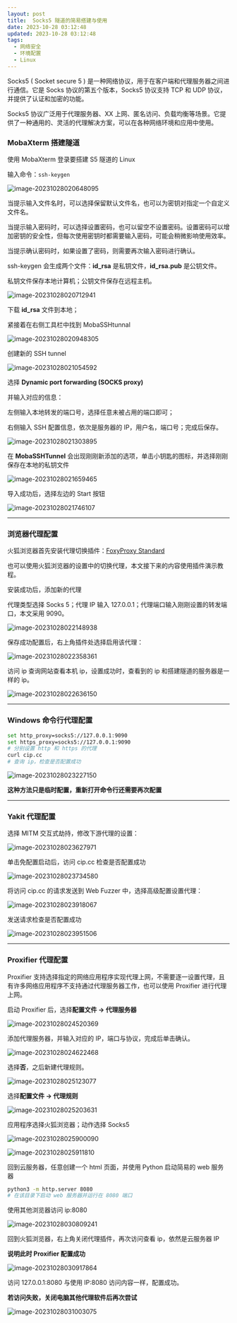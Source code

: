 ```yaml
---
layout: post
title:  Socks5 隧道的简易搭建与使用
date: 2023-10-28 03:12:48
updated: 2023-10-28 03:12:48
tags:
  - 网络安全
  - 环境配置
  - Linux
---
```


Socks5 ( Socket secure 5 ) 是一种网络协议，用于在客户端和代理服务器之间进行通信。它是 Socks 协议的第五个版本，Socks5 协议支持 TCP 和 UDP 协议，并提供了认证和加密的功能。

Socks5 协议广泛用于代理服务器、XX 上网、匿名访问、负载均衡等场景。它提供了一种通用的、灵活的代理解决方案，可以在各种网络环境和应用中使用。

<!-- more -->

### MobaXterm 搭建隧道

使用 MobaXterm 登录要搭建 S5 隧道的 Linux

输入命令：`ssh-keygen`

![image-20231028020648095](http://pic.mewhz.com/blog/image-20231028020648095.png)

当提示输入文件名时，可以选择保留默认文件名，也可以为密钥对指定一个自定义文件名。

当提示输入密码时，可以选择设置密码，也可以留空不设置密码。设置密码可以增加密钥的安全性，但每次使用密钥时都需要输入密码，可能会稍微影响使用效率。

当提示确认密码时，如果设置了密码，则需要再次输入密码进行确认。

ssh-keygen 会生成两个文件：**id_rsa** 是私钥文件，**id_rsa.pub** 是公钥文件。

私钥文件保存本地计算机；公钥文件保存在远程主机。

![image-20231028020712941](http://pic.mewhz.com/blog/image-20231028020712941.png)

下载 **id_rsa** 文件到本地；

紧接着在右侧工具栏中找到 MobaSSHtunnal

![image-20231028020948305](http://pic.mewhz.com/blog/image-20231028020948305.png)

创建新的 SSH tunnel

![image-20231028021054592](http://pic.mewhz.com/blog/image-20231028021054592.png)

选择 **Dynamic port forwarding (SOCKS proxy)**

并输入对应的信息：

左侧输入本地转发的端口号，选择任意未被占用的端口即可；

右侧输入 SSH 配置信息，依次是服务器的 IP，用户名，端口号；完成后保存。

![image-20231028021303895](http://pic.mewhz.com/blog/image-20231028021303895.png)

在 **MobaSSHTunnel** 会出现刚刚新添加的选项，单击小钥匙的图标，并选择刚刚保存在本地的私钥文件

![image-20231028021659465](http://pic.mewhz.com/blog/image-20231028021659465.png)

导入成功后，选择左边的 Start 按钮

![image-20231028021746107](http://pic.mewhz.com/blog/image-20231028021746107.png)

---

### 浏览器代理配置

火狐浏览器首先安装代理切换插件：[FoxyProxy Standard](https://github.com/foxyproxy/firefox-extension)

也可以使用火狐浏览器的设置中的切换代理，本文接下来的内容使用插件演示教程。

安装成功后，添加新的代理

代理类型选择 Socks 5；代理 IP 输入 127.0.0.1；代理端口输入刚刚设置的转发端口，本文采用 9090。

![image-20231028022148938](http://pic.mewhz.com/blog/image-20231028022148938.png)

保存成功配置后，右上角插件处选择启用该代理：

![image-20231028022358361](http://pic.mewhz.com/blog/image-20231028022358361.png)

访问 ip 查询网站查看本机 ip，设置成功时，查看到的 ip 和搭建隧道的服务器是一样的 ip。

![image-20231028022636150](http://pic.mewhz.com/blog/image-20231028022636150.png)

---

### Windows 命令行代理配置

```bash
set http_proxy=socks5://127.0.0.1:9090
set https_proxy=socks5://127.0.0.1:9090
# 分别设置 http 和 https 的代理
curl cip.cc
# 查询 ip，检查是否配置成功
```

![image-20231028023227150](http://pic.mewhz.com/blog/image-20231028023227150.png)

**这种方法只是临时配置，重新打开命令行还需要再次配置**

---

### Yakit 代理配置

选择 MITM 交互式劫持，修改下游代理的设置：

![image-20231028023627971](http://pic.mewhz.com/blog/image-20231028023627971.png)

单击免配置启动后，访问 cip.cc 检查是否配置成功

![image-20231028023734580](http://pic.mewhz.com/blog/image-20231028023734580.png)

将访问 cip.cc 的请求发送到 Web Fuzzer 中，选择高级配置设置代理：

![image-20231028023918067](http://pic.mewhz.com/blog/image-20231028023918067.png)

发送请求检查是否配置成功

![image-20231028023951506](http://pic.mewhz.com/blog/image-20231028023951506.png)

---

### Proxifier 代理配置

Proxifier 支持选择指定的网络应用程序实现代理上网，不需要逐一设置代理，且有许多网络应用程序不支持通过代理服务器工作，也可以使用 Proxifier 进行代理上网。

启动 Proxifier 后，选择**配置文件 -> 代理服务器**

![image-20231028024520369](http://pic.mewhz.com/blog/image-20231028024520369.png)

添加代理服务器，并输入对应的 IP，端口与协议，完成后单击确认。

![image-20231028024622468](http://pic.mewhz.com/blog/image-20231028024622468.png)

选择**否**，之后新建代理规则。

![image-20231028025123077](http://pic.mewhz.com/blog/image-20231028025123077.png)

选择**配置文件 -> 代理规则**

![image-20231028025203631](http://pic.mewhz.com/blog/image-20231028025203631.png)

应用程序选择火狐浏览器；动作选择 Socks5

![image-20231028025900090](http://pic.mewhz.com/blog/image-20231028025900090.png)

![image-20231028025911810](http://pic.mewhz.com/blog/image-20231028025911810.png)

回到云服务器，任意创建一个 html 页面，并使用 Python 启动简易的 web 服务器

```bash
python3 -m http.server 8080
# 在该目录下启动 web 服务器并运行在 8080 端口
```

使用其他浏览器访问 ip:8080

![image-20231028030809241](http://pic.mewhz.com/blog/image-20231028030809241.png)

回到火狐浏览器，右上角关闭代理插件，再次访问查看 ip，依然是云服务器 IP

**说明此时 Proxifier 配置成功**

![image-20231028030917864](http://pic.mewhz.com/blog/image-20231028030917864.png)

访问 127.0.0.1:8080 与使用 IP:8080 访问内容一样，配置成功。

**若访问失败，关闭电脑其他代理软件后再次尝试**

![image-20231028031003075](http://pic.mewhz.com/blog/image-20231028031003075.png)
